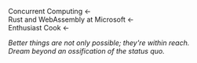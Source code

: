 Concurrent Computing ←<br/>
Rust and WebAssembly at Microsoft ←<br/>
Enthusiast Cook ←

*Better things are not only possible; they're within reach.<br/>
Dream beyond an ossification of the status quo.*
